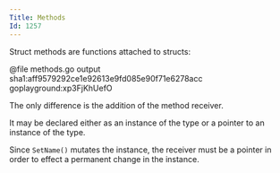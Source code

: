 ```yaml
---
Title: Methods
Id: 1257
---
```

Struct methods are functions attached to structs:

@file methods.go output sha1:aff9579292ce1e92613e9fd085e90f71e6278acc goplayground:xp3FjKhUefO

The only difference is the addition of the method receiver.

It may be declared either as an instance of the type or a pointer to an instance of the type.

Since `SetName()` mutates the instance, the receiver must be a pointer in order to effect a permanent change in the instance.

<!-- TODO: more on pointer vs. value methods -->
